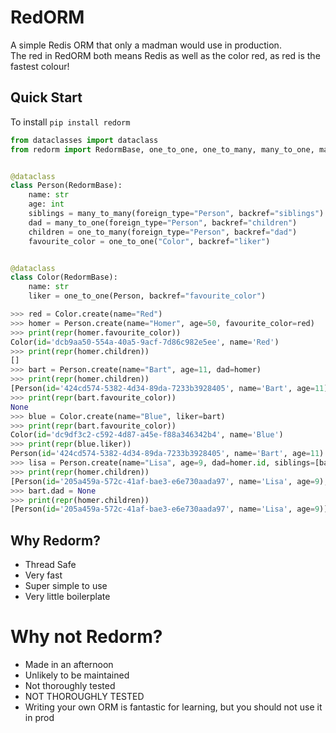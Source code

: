# RedORM

A simple Redis ORM that only a madman would use in production.  
The red in RedORM both means Redis as well as the color red, as red is the fastest colour!

## Quick Start

To install `pip install redorm`

```python
from dataclasses import dataclass
from redorm import RedormBase, one_to_one, one_to_many, many_to_one, many_to_many


@dataclass
class Person(RedormBase):
    name: str
    age: int
    siblings = many_to_many(foreign_type="Person", backref="siblings")
    dad = many_to_one(foreign_type="Person", backref="children")
    children = one_to_many(foreign_type="Person", backref="dad")
    favourite_color = one_to_one("Color", backref="liker")


@dataclass
class Color(RedormBase):
    name: str
    liker = one_to_one(Person, backref="favourite_color")
```
```python
>>> red = Color.create(name="Red")
>>> homer = Person.create(name="Homer", age=50, favourite_color=red)
>>> print(repr(homer.favourite_color))
Color(id='dcb9aa50-554a-40a5-9acf-7d86c982e5ee', name='Red')
>>> print(repr(homer.children))
[]
>>> bart = Person.create(name="Bart", age=11, dad=homer)
>>> print(repr(homer.children))
[Person(id='424cd574-5382-4d34-89da-7233b3928405', name='Bart', age=11)]
>>> print(repr(bart.favourite_color))
None
>>> blue = Color.create(name="Blue", liker=bart)
>>> print(repr(bart.favourite_color))
Color(id='dc9df3c2-c592-4d87-a45e-f88a346342b4', name='Blue')
>>> print(repr(blue.liker))
Person(id='424cd574-5382-4d34-89da-7233b3928405', name='Bart', age=11)
>>> lisa = Person.create(name="Lisa", age=9, dad=homer.id, siblings=[bart])
>>> print(repr(homer.children))
[Person(id='205a459a-572c-41af-bae3-e6e730aada97', name='Lisa', age=9), Person(id='424cd574-5382-4d34-89da-7233b3928405', name='Bart', age=11)]
>>> bart.dad = None
>>> print(repr(homer.children))
[Person(id='205a459a-572c-41af-bae3-e6e730aada97', name='Lisa', age=9)]
```

## Why Redorm?

- Thread Safe
- Very fast
- Super simple to use
- Very little boilerplate

# Why not Redorm?

- Made in an afternoon
- Unlikely to be maintained
- Not thoroughly tested
- NOT THOROUGHLY TESTED
- Writing your own ORM is fantastic for learning, but you should not use it in prod
